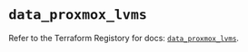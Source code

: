 # `data_proxmox_lvms`

Refer to the Terraform Registory for docs: [`data_proxmox_lvms`](https://www.terraform.io/docs/providers/proxmox/d/lvms).
